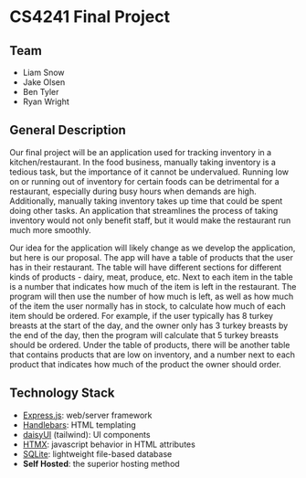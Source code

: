 # CS4241 Final Project

## Team
 - Liam Snow
 - Jake Olsen
 - Ben Tyler
 - Ryan Wright

## General Description

Our final project will be an application used for tracking inventory in a kitchen/restaurant. In the food business, manually taking inventory is a tedious task, but the importance of it cannot be undervalued. Running low on or running out of inventory for certain foods can be detrimental for a restaurant, especially during busy hours when demands are high. Additionally, manually taking inventory takes up time that could be spent doing other tasks. An application that streamlines the process of taking inventory would not only benefit staff, but it would make the restaurant run much more smoothly.

Our idea for the application will likely change as we develop the application, but here is our proposal. The app will have a table of products that the user has in their restaurant. The table will have different sections for different kinds of products - dairy, meat, produce, etc. Next to each item in the table is a number that indicates how much of the item is left in the restaurant. The program will then use the number of how much is left, as well as how much of the item the user normally has in stock, to calculate how much of each item should be ordered. For example, if the user typically has 8 turkey breasts at the start of the day, and the owner only has 3 turkey breasts by the end of the day, then the program will calculate that 5 turkey breasts should be ordered. Under the table of products, there will be another table that contains products that are low on inventory, and a number next to each product that indicates how much of the product the owner should order.


## Technology Stack

 - [Express.js](https://expressjs.com): web/server framework
 - [Handlebars](https://handlebarsjs.com/): HTML templating
 - [daisyUI](https://daisyui.com/) (tailwind): UI components
 - [HTMX](https://daisyui.com/): javascript behavior in HTML attributes
 - [SQLite](https://www.sqlite.org/): lightweight file-based database
 - __Self Hosted__: the superior hosting method
